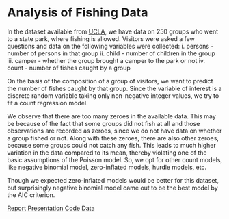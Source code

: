 # Analysis of Fishing Data

In the dataset available from [UCLA](https://stats.idre.ucla.edu/stat/data/fish.csv), we have data on 250 groups who went to a state park, where fishing is allowed. Visitors were asked a few questions and data on the following variables were collected:
i.	persons - number of persons in that group
ii.	child - number of children in the group
iii.	camper - whether the group brought a camper to the park or not
iv.	count - number of fishes caught by a group

On the basis of the composition of a group of visitors, we want to predict the number of fishes caught by that group. Since the variable of interest is a discrete random variable taking only non-negative integer values, we try to fit a count regression model. 

We observe that there are too many zeroes in the available data. This may be because of the fact that some groups did not fish at all and those observations are recorded as zeroes, since we do not have data on whether a group fished or not. Along with these zeroes, there are also other zeroes, because some groups could not catch any fish. This leads to much higher variation in the data compared to its mean, thereby violating one of the basic assumptions of the Poisson model. So, we opt for other count models, like negative binomial model, zero-inflated models, hurdle models, etc.

Though we expected zero-inflated models would be better for this dataset, but surprisingly negative binomial model came out to be the best model by the AIC criterion.

[Report](report_in_word.docx)
[Presentation](presentation_in_powerpoint.pptx)
[Code](code_in_R.R)
[Data](fish.csv)
